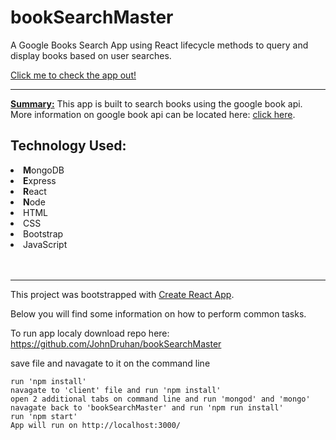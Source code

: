 # bookSearchMaster
A Google Books Search App using React lifecycle methods to query and display books based on user searches.

<a href="https://guarded-river-75175.herokuapp.com/" target="_blank">Click me to check the app out!</a>
<hr>

<b><u>Summary:</u></b>
This app is built to search books using the google book api. More information on google book api can be located here: <a href="https://developers.google.com/books/" target="_blank">click here</a>.

<h2>Technology Used:</h2>
<li><b>M</b>ongoDB</li>
<li><b>E</b>xpress</li>
<li><b>R</b>eact</li>
<li><b>N</b>ode</li>
<li>HTML</li>
<li>CSS</li>
<li>Bootstrap</li>
<li>JavaScript</li>
<br></br>

<hr>

This project was bootstrapped with [Create React App](https://github.com/facebookincubator/create-react-app).

Below you will find some information on how to perform common tasks.<br>

To run app localy download repo here: https://github.com/JohnDruhan/bookSearchMaster

save file and navagate to it on the command line

    run 'npm install'
    navagate to 'client' file and run 'npm install'
    open 2 additional tabs on command line and run 'mongod' and 'mongo'
    navagate back to 'bookSearchMaster' and run 'npm run install'
    run 'npm start'
    App will run on http://localhost:3000/ 

